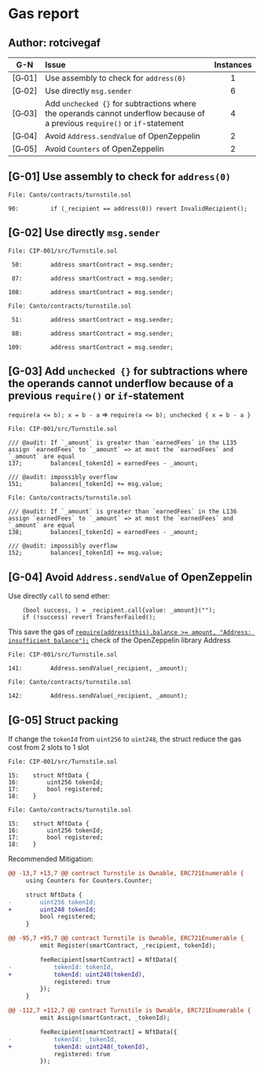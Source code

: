 # Gas report

## Author: rotcivegaf

| G-N    |Issue|Instances|
|:------:|:----|:-------:|
| [G&#x2011;01] | Use assembly to check for `address(0)` | 1 |
| [G&#x2011;02] | Use directly `msg.sender` | 6 |
| [G&#x2011;03] | Add `unchecked {}` for subtractions where the operands cannot underflow because of a previous `require()` or `if`-statement | 4 |
| [G&#x2011;04] | Avoid `Address.sendValue` of OpenZeppelin | 2 |
| [G&#x2011;05] | Avoid `Counters` of OpenZeppelin | 2 |


## [G-01] Use assembly to check for `address(0)`

```solidity
File: Canto/contracts/turnstile.sol

90:         if (_recipient == address(0)) revert InvalidRecipient();
```

## [G-02] Use directly `msg.sender`

```solidity
File: CIP-001/src/Turnstile.sol

 50:        address smartContract = msg.sender;

 87:        address smartContract = msg.sender;

108:        address smartContract = msg.sender;
```

```solidity
File: Canto/contracts/turnstile.sol

 51:        address smartContract = msg.sender;

 88:        address smartContract = msg.sender;

109:        address smartContract = msg.sender;
```

## [G-03] Add `unchecked {}` for subtractions where the operands cannot underflow because of a previous `require()` or `if`-statement

`require(a <= b); x = b - a` => `require(a <= b); unchecked { x = b - a }`

```solidity
File: CIP-001/src/Turnstile.sol

/// @audit: If `_amount` is greater than `earnedFees` in the L135 assign `earnedFees` to `_amount` => at most the `earnedFees` and `_amount` are equal
137;        balances[_tokenId] = earnedFees - _amount;

/// @audit: impossibly overflow
151;        balances[_tokenId] += msg.value;
```

```solidity
File: Canto/contracts/turnstile.sol

/// @audit: If `_amount` is greater than `earnedFees` in the L136 assign `earnedFees` to `_amount` => at most the `earnedFees` and `_amount` are equal
138;        balances[_tokenId] = earnedFees - _amount;

/// @audit: impossibly overflow
152;        balances[_tokenId] += msg.value;
```

## [G-04] Avoid `Address.sendValue` of OpenZeppelin

Use directly `call` to send ether:
```solidity
    (bool success, ) = _recipient.call{value: _amount}("");
    if (!success) revert TransferFailed();
```
This save the gas of [`require(address(this).balance >= amount, "Address: insufficient balance");`](https://github.com/OpenZeppelin/openzeppelin-contracts/blob/b438cb695a1ac520cee6678610b161b1d5df4d9c/contracts/utils/Address.sol#L61) check of the OpenZeppelin library Address

```solidity
File: CIP-001/src/Turnstile.sol

141:        Address.sendValue(_recipient, _amount);
```

```solidity
File: Canto/contracts/turnstile.sol

142:        Address.sendValue(_recipient, _amount);
```

## [G-05] Struct packing

If change the `tokenId` from `uint256` to `uint248`, the struct reduce the gas cost from 2 slots to 1 slot

```solidity
File: CIP-001/src/Turnstile.sol

15:    struct NftData {
16:        uint256 tokenId;
17:        bool registered;
18:    }
```

```solidity
File: Canto/contracts/turnstile.sol

15:    struct NftData {
16:        uint256 tokenId;
17:        bool registered;
18:    }
```

Recommended Mitigation:

```diff
@@ -13,7 +13,7 @@ contract Turnstile is Ownable, ERC721Enumerable {
     using Counters for Counters.Counter;

     struct NftData {
-        uint256 tokenId;
+        uint248 tokenId;
         bool registered;
     }

@@ -95,7 +95,7 @@ contract Turnstile is Ownable, ERC721Enumerable {
         emit Register(smartContract, _recipient, tokenId);

         feeRecipient[smartContract] = NftData({
-            tokenId: tokenId,
+            tokenId: uint248(tokenId),
             registered: true
         });
     }

@@ -112,7 +112,7 @@ contract Turnstile is Ownable, ERC721Enumerable {
         emit Assign(smartContract, _tokenId);

         feeRecipient[smartContract] = NftData({
-            tokenId: _tokenId,
+            tokenId: uint248(_tokenId),
             registered: true
         });
```
